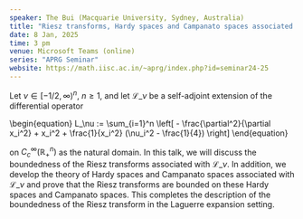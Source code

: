 ```yaml
---
speaker: The Bui (Macquarie University, Sydney, Australia)
title: "Riesz transforms, Hardy spaces and Campanato spaces associated with Laguerre expansions"
date: 8 Jan, 2025
time: 3 pm
venue: Microsoft Teams (online)
series: "APRG Seminar"
website: https://math.iisc.ac.in/~aprg/index.php?id=seminar24-25
---
```


Let $\nu \in [-1/2, \infty)^n$, $n \geq 1$, and let $\mathcal{L}\_\nu$ be a self-adjoint extension of the differential operator

\begin{equation}
L_\nu := \sum_{i=1}^n \left[ - \frac{\partial^2}{\partial x_i^2} + x_i^2 + \frac{1}{x_i^2} (\nu_i^2 - \frac{1}{4}) \right]
\end{equation}

on $C_c^\infty(\mathbb{R}^n_+)$ as the natural domain. In this talk, we will discuss the boundedness of the Riesz transforms
associated with $\mathcal{L}\_\nu$. In addition, we develop the theory of Hardy spaces and Campanato spaces associated with
$\mathcal{L}\_\nu$ and prove that the Riesz transforms are bounded on these Hardy spaces and Campanato spaces. This completes
the description of the boundedness of the Riesz transform in the Laguerre expansion setting.
